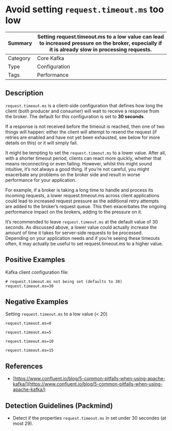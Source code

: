  # Avoid setting `request.timeout.ms` too low

| Summary | Setting request.timeout.ms to a low value can lead to increased pressure on the broker, especially if it is already slow in processing requests. |
| --- | --- |
| Category | Core Kafka |
| Type | Configuration |
| Tags | Performance |

## Description

`request.timeout.ms` is a client-side configuration that defines how long the client (both producer and consumer) will wait to receive a response from the broker. The default for this configuration is set to **30 seconds**.

If a response is not received before the timeout is reached, then one of two things will happen: either the client will attempt to resend the request (if retries are enabled and have not yet been exhausted, see below for more details on this) or it will simply fail.

It might be tempting to set the `request.timeout.ms` to a lower value. After all, with a shorter timeout period, clients can react more quickly, whether that means reconnecting or even failing. However, whilst this might sound intuitive, it’s not always a good thing. If you’re not careful, you might exacerbate any problems on the broker side and result in worse performance for your application.

For example, if a broker is taking a long time to handle and process its incoming requests, a lower request.timeout.ms across client applications could lead to increased request pressure as the additional retry attempts are added to the broker’s request queue. This then exacerbates the ongoing performance impact on the brokers, adding to the pressure on it.

It’s recommended to leave `request.timeout.ms` at the default value of 30 seconds. As discussed above, a lower value could actually increase the amount of time it takes for server-side requests to be processed. Depending on your application needs and if you’re seeing these timeouts often, it may actually be useful to set request.timeout.ms to a higher value.

## Positive Examples

Kafka client configuration file:

```plaintext
# request.timeout.ms not being set (defaults to 30)
request.timeout.ms=30
```

## Negative Examples

Setting `request.timeout.ms` to a low value (< 20)

```plaintext
request.timeout.ms=0
```

```plaintext
request.timeout.ms=5
```

```plaintext
request.timeout.ms=10
```

```plaintext
request.timeout.ms=15
```

## References

- [https://www.confluent.io/blog/5-common-pitfalls-when-using-apache-kafka/](https://www.confluent.io/blog/5-common-pitfalls-when-using-apache-kafka/)

## Detection Guidelines (Packmind)

* Detect if the properties `request.timeout.ms` in set under 30 secondes (at most 29).

